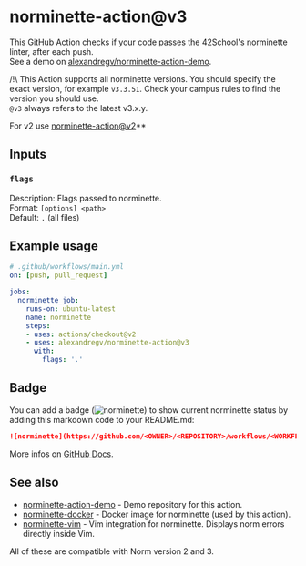 # norminette-action@v3

This GitHub Action checks if your code passes the 42School's norminette linter, after each push.  
See a demo on [alexandregv/norminette-action-demo](https://github.com/alexandregv/norminette-action-demo).

/!\\ This Action supports all norminette versions. You should specify the exact version, for example `v3.3.51`. Check your campus rules to find the version you should use.  
`@v3` always refers to the latest v3.x.y.  

For v2 use [norminette-action@v2](https://github.com/alexandregv/norminette-action/tree/v2)**

## Inputs

### `flags`

Description: Flags passed to norminette.  
Format: `[options] <path>`  
Default: `.` (all files)  

## Example usage

```yml
# .github/workflows/main.yml
on: [push, pull_request]

jobs:
  norminette_job:
    runs-on: ubuntu-latest
    name: norminette
    steps:
    - uses: actions/checkout@v2
    - uses: alexandregv/norminette-action@v3
      with:
        flags: '.'
```

## Badge

You can add a badge (![norminette](https://github.com/alexandregv/norminette-action-demo/workflows/norminette/badge.svg)) to show current norminette status by adding this markdown code to your README.md:
```md
![norminette](https://github.com/<OWNER>/<REPOSITORY>/workflows/<WORKFLOW_NAME_OR_FILE>/badge.svg)
```
More infos on [GitHub Docs](https://docs.github.com/en/free-pro-team@latest/actions/managing-workflow-runs/adding-a-workflow-status-badge).

## See also

* [norminette-action-demo](https://github.com/alexandregv/norminette-action-demo) - Demo repository for this action.
* [norminette-docker](https://github.com/alexandregv/norminette-docker) - Docker image for norminette (used by this action).
* [norminette-vim](https://github.com/alexandregv/norminette-vim) - Vim integration for norminette. Displays norm errors directly inside Vim.

All of these are compatible with Norm version 2 and 3.
